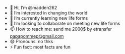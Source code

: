 - 👋 Hi, I’m @madden262
- 👀 I’m interested in changing the world
- 🌱 I’m currently learning new life forms
- 💞️ I’m looking to collaborate on meeting new life forms
- 📫 How to reach me: send me 2000$ by etransfer papapommep@gmail.com 
- 😄 Pronouns: no thks
- ⚡ Fun fact: most facts are fun

<!---i like humor and i love aliens. i would like to move around earth very easy  and without money
madden262/madden262 is a ✨ special ✨ repository because its `README.md` (this file) appears on your GitHub profile.
You can click the Preview link to take a look at your changes.
--->
